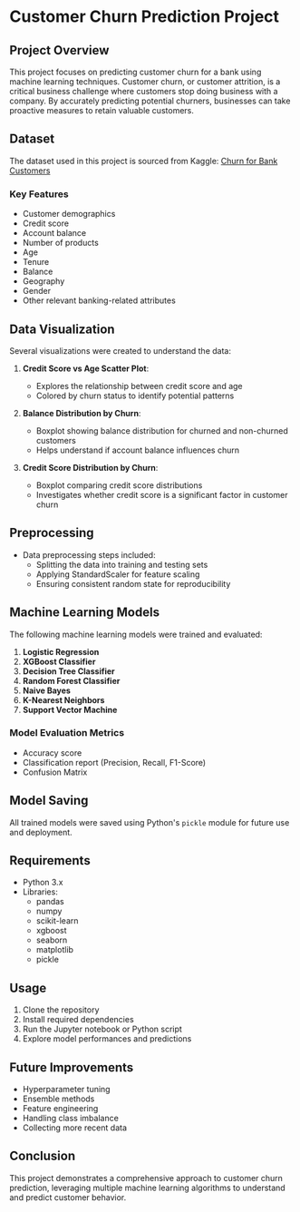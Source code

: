 # Customer Churn Prediction Project

## Project Overview

This project focuses on predicting customer churn for a bank using machine learning techniques. Customer churn, or customer attrition, is a critical business challenge where customers stop doing business with a company. By accurately predicting potential churners, businesses can take proactive measures to retain valuable customers.

## Dataset

The dataset used in this project is sourced from Kaggle: [Churn for Bank Customers](https://www.kaggle.com/datasets/mathchi/churn-for-bank-customers)

### Key Features
- Customer demographics
- Credit score
- Account balance
- Number of products
- Age
- Tenure
- Balance
- Geography
- Gender
- Other relevant banking-related attributes

## Data Visualization

Several visualizations were created to understand the data:

1. **Credit Score vs Age Scatter Plot**: 
   - Explores the relationship between credit score and age
   - Colored by churn status to identify potential patterns

2. **Balance Distribution by Churn**:
   - Boxplot showing balance distribution for churned and non-churned customers
   - Helps understand if account balance influences churn

3. **Credit Score Distribution by Churn**:
   - Boxplot comparing credit score distributions
   - Investigates whether credit score is a significant factor in customer churn

## Preprocessing

- Data preprocessing steps included:
  - Splitting the data into training and testing sets
  - Applying StandardScaler for feature scaling
  - Ensuring consistent random state for reproducibility

## Machine Learning Models

The following machine learning models were trained and evaluated:

1. **Logistic Regression**
2. **XGBoost Classifier**
3. **Decision Tree Classifier**
4. **Random Forest Classifier**
5. **Naive Bayes**
6. **K-Nearest Neighbors**
7. **Support Vector Machine**

### Model Evaluation Metrics
- Accuracy score
- Classification report (Precision, Recall, F1-Score)
- Confusion Matrix

## Model Saving

All trained models were saved using Python's `pickle` module for future use and deployment.

## Requirements

- Python 3.x
- Libraries:
  - pandas
  - numpy
  - scikit-learn
  - xgboost
  - seaborn
  - matplotlib
  - pickle

## Usage

1. Clone the repository
2. Install required dependencies
3. Run the Jupyter notebook or Python script
4. Explore model performances and predictions

## Future Improvements
- Hyperparameter tuning
- Ensemble methods
- Feature engineering
- Handling class imbalance
- Collecting more recent data

## Conclusion

This project demonstrates a comprehensive approach to customer churn prediction, leveraging multiple machine learning algorithms to understand and predict customer behavior.

